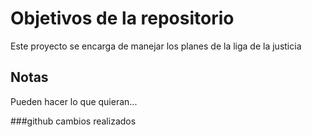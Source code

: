 # Objetivos de la repositorio

Este proyecto se encarga de manejar los planes de la liga de la justicia


## Notas
Pueden hacer lo que quieran...

###github
cambios realizados 
